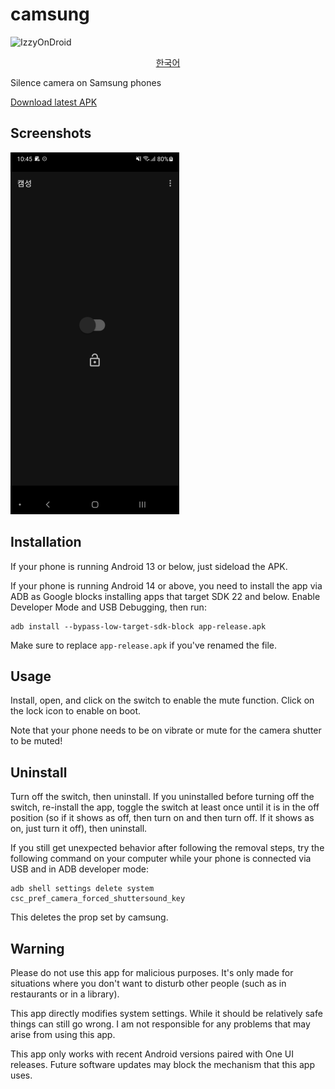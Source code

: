 # camsung

![IzzyOnDroid](https://img.shields.io/endpoint?url=https://apt.izzysoft.de/fdroid/api/v1/shield/android.com.ericswpark.camsung)

<div align="center">

[한국어][korean-translation]

</div>

Silence camera on Samsung phones

[Download latest APK][release-latest-apk]

[korean-translation]: README.ko.md
[release-latest-apk]: https://github.com/ericswpark/camsung/releases/latest/download/app-release.apk

## Screenshots

![main_window](img/main_window.png?raw=true)

## Installation

If your phone is running Android 13 or below, just sideload the APK.

If your phone is running Android 14 or above, you need to install the app via ADB as Google blocks installing apps that target SDK 22 and below. Enable Developer Mode and USB Debugging, then run:

```
adb install --bypass-low-target-sdk-block app-release.apk
```

Make sure to replace `app-release.apk` if you've renamed the file.

## Usage

Install, open, and click on the switch to enable the mute function. Click on the lock icon to enable on boot.

Note that your phone needs to be on vibrate or mute for the camera shutter to be muted!

## Uninstall

Turn off the switch, then uninstall. If you uninstalled before turning off the switch, re-install
the app, toggle the switch at least once until it is in the off position (so if it shows as off,
then turn on and then turn off. If it shows as on, just turn it off), then uninstall.

If you still get unexpected behavior after following the removal steps, try the following command on your computer while your phone is connected via USB and in ADB developer mode:

```
adb shell settings delete system csc_pref_camera_forced_shuttersound_key
```

This deletes the prop set by camsung.

## Warning

Please do not use this app for malicious purposes. It's only made for situations where you don't
want to disturb other people (such as in restaurants or in a library).

This app directly modifies system settings. While it should be relatively safe things can still go
wrong. I am not responsible for any problems that may arise from using this app.

This app only works with recent Android versions paired with One UI releases. Future software
updates may block the mechanism that this app uses.
